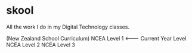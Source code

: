 # skool
All the work I do in my Digital Technology classes.

(New Zealand School Curriculum) 
NCEA Level 1 <--- Current Year Level
NCEA Level 2
NCEA Level 3 
